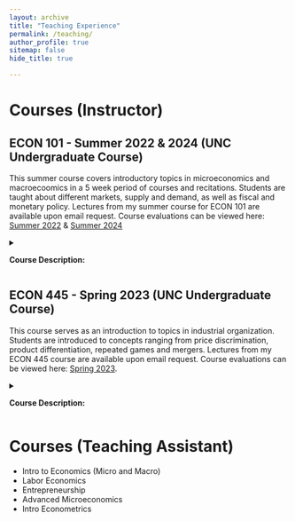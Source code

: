 ```yaml
---
layout: archive
title: "Teaching Experience"
permalink: /teaching/
author_profile: true
sitemap: false
hide_title: true

---
```

<!--style="margin-top: 1.5rem;"-->
<h1 >Courses (Instructor)</h1>


<h2>ECON 101 - Summer 2022 & 2024 (UNC Undergraduate Course)</h2>

This summer course covers introductory topics in microeconomics and macroecoomics in a 5 week period of courses and recitations. Students are taught about different markets, supply and demand, as well as fiscal and monetary policy. Lectures from my summer course for ECON 101 are available upon email request. Course evaluations can be viewed here:
[Summer 2022](http://iphadke.github.io/files/ECON101_Summer2022_Main.pdf) & [Summer 2024](http://iphadke.github.io/files/ECON101_Summer2024.pdf)

<details>
<summary>

<b>Course Description:</b> 
</summary>
Introduction to fundamental issues in economics including competition, scarcity, opportunity cost, resource allocation, unemployment, inflation, and the determination of prices. 
</details>


<h2>ECON 445 - Spring 2023 (UNC Undergraduate Course)</h2>

This course serves as an introduction to topics in industrial organization. Students are introduced to concepts ranging from price discrimination, product differentiation, repeated games and mergers. Lectures from my ECON 445 course are available upon email request. Course evaluations can be viewed here: [Spring 2023](http://iphadke.github.io/files/Econ445_Main.pdf).

<details>
<summary>

<b>Course Description:</b> 
</summary>
 The course covers the causes and consequences of firms' strategic behavior, focusing on situations in which firms have market power. The main analytical tools are microeconomic theory and game theory. Topics covered include: pricing, product design, imperfect competition, collusion and cartels, firm-to-firm supply relationships, mergers, and antitrust policy. 
 </details>



<h1>Courses (Teaching Assistant)</h1>

* Intro to Economics (Micro and Macro)
* Labor Economics
* Entrepreneurship
* Advanced Microeconomics
* Intro Econometrics

<!-- - Selected student evaluations below - Full evaluations here: [Summer 2022](http://iphadke.github.io/files/ECON101_Summer2022_Main.pdf) & [Summer 2024](http://iphadke.github.io/files/ECON101_Summer2024.pdf).-->